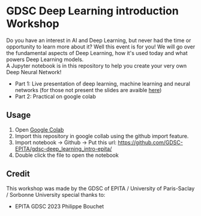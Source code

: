 # GDSC Deep Learning introduction Workshop

Do you have an interest in AI and Deep Learning, but never had the time or opportunity to learn more about it? Well this event is for you! We will go over the fundamental aspects of Deep Learning, how it's used today and what powers Deep Learning models.  
A Jupyter notebook is in this repository to help you create your very own Deep Neural Network!
 

- Part 1: Live presentation of deep learning, machine learning and neural networks (for those not present the slides are avaible [here](https://github.com/GDSC-EPITA/gdsc-deep_learning_intro-epita/blob/master/GDSC%20Introduction%20to%20Deep%20Learning%20Workshop.pptx.pdf))  
- Part 2: Practical on google colab

## Usage
1. Open [Google Colab](https://colab.research.google.com/)  
2. Import this repository in google collab using the github import feature.
3. Import notebook -> Github -> Put this url: https://github.com/GDSC-EPITA/gdsc-deep_learning_intro-epita/
4. Double click the file to open the notebook

## Credit
This workshop was made by the GDSC of EPITA / University of Paris-Saclay / Sorbonne University special thanks to:
- EPITA GDSC 2023 Philippe Bouchet
